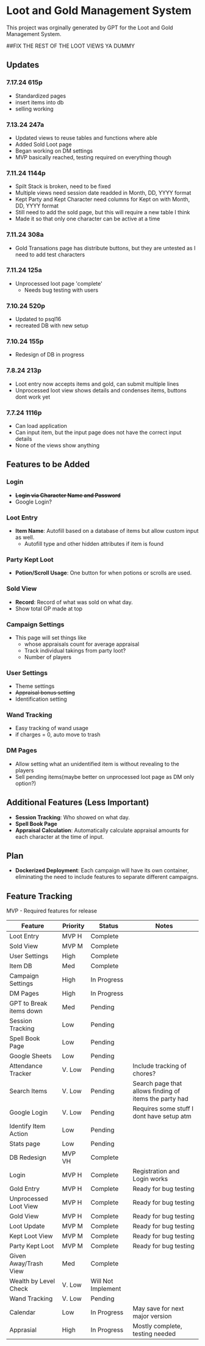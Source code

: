 # Loot and Gold Management System

This project was orginally generated by GPT for the Loot and Gold Management System. 


##FIX THE REST OF THE LOOT VIEWS YA DUMMY

## Updates

### 7.17.24 615p 
- Standardized pages
- insert items into db
- selling working


### 7.13.24 247a 
- Updated views to reuse tables and functions where able
- Added Sold Loot page
- Began working on DM settings
- MVP basically reached, testing required on everything though

### 7.11.24 1144p 
- Spilt Stack is broken, need to be fixed
- Multiple views need session date readded in Month, DD, YYYY format
- Kept Party and Kept Character need columns for Kept on with Month, DD, YYYY format
- Still need to add the sold page, but this will require a new table I think 
- Made it so that only one character can be active at a time

### 7.11.24 308a 
- Gold Transations page has distribute buttons, but they are untested as I need to add test characters

### 7.11.24 125a 
- Unprocessed loot page 'complete'
  - Needs bug testing with users

### 7.10.24 520p 
- Updated to psql16
- recreated DB with new setup

### 7.10.24 155p 
- Redesign of DB in progress

### 7.8.24 213p 
- Loot entry now accepts items and gold, can submit multiple lines
- Unprocessed loot view shows details and condenses items, buttons dont work yet

### 7.7.24 1116p 
- Can load application
- Can input item, but the input page does not have the correct input details
- None of the views show anything

## Features to be Added

### Login
- **~~Login via Character Name and Password~~**
- Google Login?

### Loot Entry
- **Item Name**: Autofill based on a database of items but allow custom input as well.
  - Autofill type and other hidden attributes if item is found

### Party Kept Loot
- **Potion/Scroll Usage**: One button for when potions or scrolls are used.

### Sold View
- **Record**: Record of what was sold on what day.
- Show total GP made at top

### Campaign Settings
- This page will set things like 
  - whose appraisals count for average appraisal
  - Track individual takings from party loot?
  - Number of players

### User Settings
- Theme settings
- ~~Appraisal bonus setting~~
- Identification setting 

### Wand Tracking
- Easy tracking of wand usage
- if charges = 0, auto move to trash

### DM Pages
- Allow setting what an unidentified item is without revealing to the players
- Sell pending items(maybe better on unprocessed loot page as DM only option?)

## Additional Features (Less Important)
- **Session Tracking**: Who showed on what day.
- **Spell Book Page**
- **Appraisal Calculation**: Automatically calculate appraisal amounts for each character at the time of input.

## Plan
- **Dockerized Deployment**: Each campaign will have its own container, eliminating the need to include features to separate different campaigns.

## Feature Tracking
MVP - Required features for release

| Feature                  | Priority | Status             | Notes                                                  | 
|--------------------------|----------|--------------------|--------------------------------------------------------|
| Loot Entry               | MVP H    | Complete           |                                                        |
| Sold View                | MVP M    | Complete           |                                                        |
| User Settings            | High     | Complete           |                                                        |
| Item DB                  | Med      | Complete           |                                                        |
| Campaign Settings        | High     | In Progress        |                                                        |
| DM Pages                 | High     | In Progress        |                                                        |
| GPT to Break items down  | Med      | Pending            |                                                        |
| Session Tracking         | Low      | Pending            |                                                        |
| Spell Book Page          | Low      | Pending            |                                                        |
| Google Sheets            | Low      | Pending            |                                                        |
| Attendance Tracker       | V. Low   | Pending            | Include tracking of chores?                            |
| Search Items             | V. Low   | Pending            | Search page that allows finding of items the party had |
| Google Login             | V. Low   | Pending            | Requires some stuff I dont have setup atm              |
| Identify Item Action     | Low      | Pending            |                                                        |
| Stats page               | Low      | Pending            |                                                        |
| DB Redesign              | MVP VH   | Complete           |                                                        |
| Login                    | MVP H    | Complete           | Registration and Login works                           |
| Gold Entry               | MVP H    | Complete           | Ready for bug testing                                  |
| Unprocessed Loot View    | MVP H    | Complete           | Ready for bug testing                                  |
| Gold View                | MVP H    | Complete           | Ready for bug testing                                  |
| Loot Update              | MVP M    | Complete           | Ready for bug testing                                  |
| Kept Loot View           | MVP M    | Complete           | Ready for bug testing                                  |
| Party Kept Loot          | MVP M    | Complete           | Ready for bug testing                                  |
| Given Away/Trash View    | Med      | Complete           |                                                        |
| Wealth by Level Check    | V. Low   | Will Not Implement |                                                        |
| Wand Tracking            | V. Low   | Pending            |                                                        |
| Calendar                 | Low      | In Progress        | May save for next major version                        |
| Apprasial                | High     | In Progress        | Mostly complete, testing needed                        |
